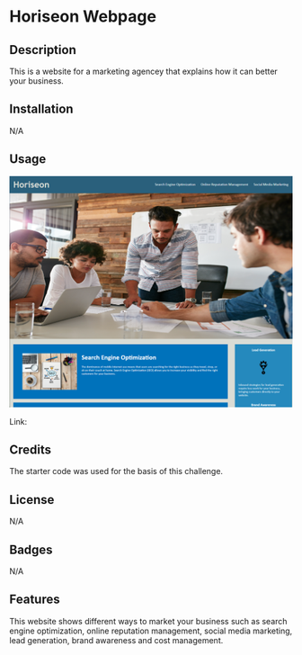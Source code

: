 # Horiseon Webpage

## Description

This is a website for a marketing agencey that explains how it can better your business.

## Installation

N/A

## Usage

![Alt text](image.png)

Link: 

## Credits

The starter code was used for the basis of this challenge.

## License

N/A

## Badges

N/A

## Features

This website shows different ways to market your business such as search engine optimization, online reputation management, social media marketing, lead generation, brand awareness and cost management.

